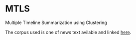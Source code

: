 # MTLS
Multiple Timeline Summarization using Clustering

The corpus used is one of news text avilable and linked [here](https://yiyualt.github.io/mtlsdata/).
